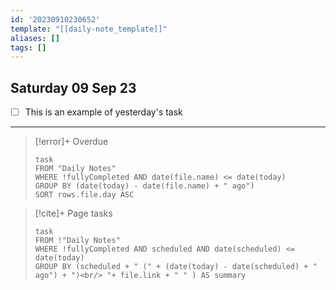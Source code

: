 ```yaml
---
id: '20230910230652'
template: "[[daily-note_template]]"
aliases: []
tags: []
---
```


## Saturday 09 Sep 23

- [ ] This is an example of yesterday's task



---

> [!error]+ Overdue 
> ```dataview
> task
> FROM "Daily Notes"
> WHERE !fullyCompleted AND date(file.name) <= date(today)
> GROUP BY (date(today) - date(file.name) + " ago")
> SORT rows.file.day ASC
> ```

> [!cite]+ Page tasks
> ```dataview
> task
> FROM !"Daily Notes"
> WHERE !fullyCompleted AND scheduled AND date(scheduled) <= date(today)
> GROUP BY (scheduled + " (" + (date(today) - date(scheduled) + " ago") + ")<br/> "+ file.link + " " ) AS summary
> ```
